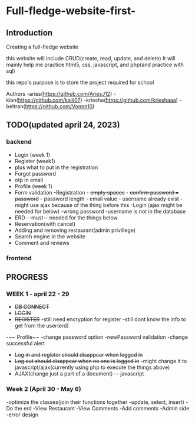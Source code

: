# Full-fledge-website-first-

## Introduction

Creating a full-fledge website

this website will include CRUD(create, read, update, and delete)
It will mainly help me practice html5, css, javascript, and php(and practice with sql)

this repo's purpose is to store the project required for school

Authors
-aries(https://github.com/AriesJ12)
-kian(https://github.com/kaiii07)
-kriesha(https://github.com/krieshaaa)
-beltran(https://github.com/Vonnn10)

## TODO(updated april 24, 2023)
### backend
- Login (week 1)
- Register (week1)
- plus what to put in the registration
- Forgot password 
- otp in email
- Profile (week 1)
- Form validation
    -Registration
        - ~~empty spaces~~
        - ~~confirm password = password~~
        - password length
        - email value 
        - username already exist
        - might use ajax because of the thing before this
    -Login (ajax might be needed for below)
        -wrong password
        -username is not in the database
- ERD --must-- needed for the things below
- Reservation(with cancel)
- Adding and removing restaurant(admin privillege)
- Search engine in the website
- Comment and reviews

### frontend

## PROGRESS

### WEEK 1 - april 22 - 29
- ~~DB CONNECT~~
- ~~LOGIN~~
- ~~REGISTER~~
    -still need encryption for register
    -still dont know the info to get from the user(erd)

-~~ Profile~~
    -change password option
        -newPassword validation
    -change successful alert
- ~~Log in and register should disappear when logged in~~
- ~~Log out should disappear when no one is logged in~~
    -might change it to javascript/ajax(currently using php to execute the things above)
- AJAX(change just a part of a document) -- javascript




### Week 2 (April 30 - May 6)
-optimize the classes(join their functions together -update, select, insert)
-Do the erd
-View Restaurant
-View Comments
-Add comments
-Admin side
-error design